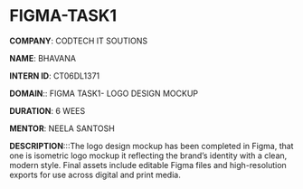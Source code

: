# FIGMA-TASK1

**COMPANY**: CODTECH IT SOUTIONS

**NAME**: BHAVANA

**INTERN ID**: CT06DL1371 

**DOMAIN**:: FIGMA TASK1- LOGO DESIGN MOCKUP

**DURATION**: 6 WEES

**MENTOR**: NEELA SANTOSH


**DESCRIPTION**:::The logo design mockup has been completed in Figma, that one is isometric logo mockup it reflecting the brand’s identity with a clean, modern style.
Final assets include editable Figma files and high-resolution exports for use across digital and print media.

